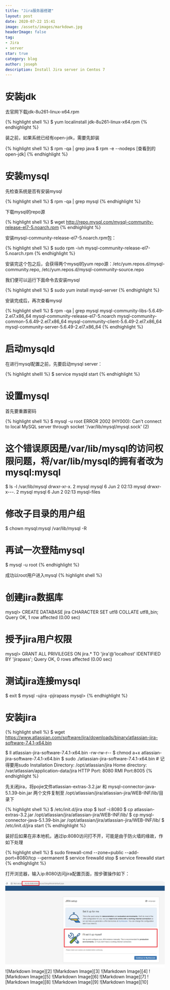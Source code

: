 ```yaml
---
title: "Jira服务器搭建"
layout: post
date: 2020-07-22 15:41
image: /assets/images/markdown.jpg
headerImage: false
tag:
- Jira
- server
star: true
category: blog
author: joseph
description: Install Jira server in Centos 7
---
```


# 安装jdk

去官网下载jdk-8u261-linux-x64.rpm

{% highlight shell %}
$ yum localinstall jdk-8u261-linux-x64.rpm
{% endhighlight %}

装之前，如果系统已经有open-jdk，需要先卸装

{% highlight shell %}
$ rpm -qa | grep java
$ rpm -e --nodeps [查看到的open-jdk] 
{% endhighlight %}

# 安装mysql

先检查系统是否有安装mysql

{% highlight shell %}
$ rpm -qa | grep mysql
{% endhighlight %}

下载mysql的repo源

{% highlight shell %}
$ wget http://repo.mysql.com/mysql-community-release-el7-5.noarch.rpm
{% endhighlight %}

安装mysql-community-release-el7-5.noarch.rpm包：

{% highlight shell %}
$ sudo rpm -ivh mysql-community-release-el7-5.noarch.rpm
{% endhighlight %}

安装完这个包之后，会获得两个mysql的yum repo源：/etc/yum.repos.d/mysql-community.repo, /etc/yum.repos.d/mysql-community-source.repo

我们便可以运行下面命令去安装mysql

{% highlight shell %}
$ sudo yum install mysql-server
{% endhighlight %}

安装完成后，再次查看mysql

{% highlight shell %}
$ rpm -qa | grep mysql
mysql-community-libs-5.6.49-2.el7.x86_64
mysql-community-release-el7-5.noarch
mysql-community-common-5.6.49-2.el7.x86_64
mysql-community-client-5.6.49-2.el7.x86_64
mysql-community-server-5.6.49-2.el7.x86_64
{% endhighlight %}

# 启动mysqld

在进行mysql配置之前，先要启动mysql server：

{% highlight shelll %}
$ service mysqld start
{% endhighlight %}

# 设置mysql

首先要重置密码

{% highlight shell %}
$ mysql -u root
ERROR 2002 (HY000): Can't connect to local MySQL server through socket '/var/lib/mysql/mysql.sock' (2)

# 这个错误原因是/var/lib/mysql的访问权限问题，将/var/lib/mysql的拥有者改为mysql:mysql
$ ls -l /var/lib/mysql
drwxr-xr-x. 2 mysql mysql 6 Jun 2 02:13 mysql
drwxr-x---. 2 mysql mysql 6 Jun 2 02:13 mysql-files

# 修改子目录的用户组
$ chown mysql:mysql /var/lib/mysql -R

# 再试一次登陆mysql
$ mysql -u root
{% endhighlight %}

成功以root用户进入mysql
{% highlight shell %}
# 创建jira数据库
mysql> CREATE DATABASE jira CHARACTER SET utf8 COLLATE utf8_bin;
Query OK, 1 row affected (0.00 sec)

# 授予jira用户权限
mysql> GRANT ALL PRIVILEGES ON jira.* TO 'jira'@'localhost' IDENTIFIED BY 'jirapass';
Query OK, 0 rows affected (0.00 sec)

# 测试jira连接mysql
$ exit
$ mysql -ujira -pjirapass
mysql>
{% endhighlight %}

# 安装jira

{% highlight shell %}
$ wget https://www.atlassian.com/software/jira/downloads/binary/atlassian-jira-software-7.4.1-x64.bin

$ ll atlassian-jira-software-7.4.1-x64.bin
-rw-rw-r--
$ chmod a+x atlassian-jira-software-7.4.1-x64.bin
$ sudo ./atlassian-jira-software-7.4.1-x64.bin # 记得要用sudo
Installation Directory: /opt/atlassian/jira
Home directory: /var/atlassian/application-data/jira
HTTP Port: 8080
RMI Port:8005
{% endhighlight %}

先关闭jira，将pojie文件atlassian-extras-3.2.jar 和 mysql-connector-java-5.1.39-bin.jar 两个文件复制至 /opt/atlassian/jira/atlassian-jira/WEB-INF/lib/目录下

{% highlight shell %}
$ /etc/init.d/jira stop
$ lsof -i:8080
$ cp atlassian-extras-3.2.jar /opt/atlassian/jira/atlassian-jira/WEB-INF/lib/
$ cp mysql-connector-java-5.1.39-bin.jar /opt/atlassian/jira/atlassian-jira/WEB-INF/lib/
$ /etc/init.d/jira start
{% endhighlight %}

装好后如果在非本地机，通过ip:8080访问打不开，可能是由于防火墙的缘故，作如下处理

{% highlight shell %}
$ sudo firewall-cmd --zone=public --add-port=8080/tcp --permanent
$ service firewalld stop
$ service firewalld start
{% endhighlight %}

打开浏览器，输入ip:8080访问jira配置页面，按步骤操作如下：

![Markdown Image][1]
![Markdown Image][2]
![Markdown Image][3]
![Markdown Image][4]
![Markdown Image][5]
![Markdown Image][6]
![Markdown Image][7]
![Markdown Image][8]
![Markdown Image][9]
![Markdown Image][10]

[1]: /assets/images_in_posts/jira1.png
[1]: /assets/images_in_posts/jira2.png
[1]: /assets/images_in_posts/jira3.png
[1]: /assets/images_in_posts/jira4.png
[1]: /assets/images_in_posts/jira5.png
[1]: /assets/images_in_posts/jira6.png
[1]: /assets/images_in_posts/jira7.png
[1]: /assets/images_in_posts/jira8.png
[1]: /assets/images_in_posts/jira9.png
[1]: /assets/images_in_posts/jira10.png
